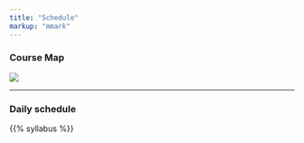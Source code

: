 ```yaml
---
title: "Schedule"
markup: "mmark"
---
```

### Course Map

<img style="float: center; align: center; max-width: 60%; width: auto; height: auto;" src="https://sshanshans.github.io/stat140/img/course-flow.png">


<hr> 

### Daily schedule

{{% syllabus %}}
